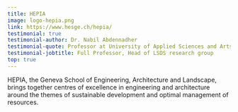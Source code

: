 ```yaml
---
title: HEPIA
image: logo-hepia.png
link: https://www.hesge.ch/hepia/
testimonial: true
testimonial-author: Dr. Nabil Abdennadher
testimonial-quote: Professor at University of Applied Sciences and Arts, Western Switzerland (HES-SO), Geneva Campus, I currently focus my research and teaching in cloud and edge computing. We use the Nuvla ecosystem of software and services by SixSq to support both our teaching activities, research projects.
testimonial-jobtitle: Full Professor, Head of LSDS research group
top: true
---
```


HEPIA, the Geneva School of Engineering, Architecture and Landscape, brings together centres of excellence in engineering and architecture around the themes of sustainable development and optimal management of resources. 
